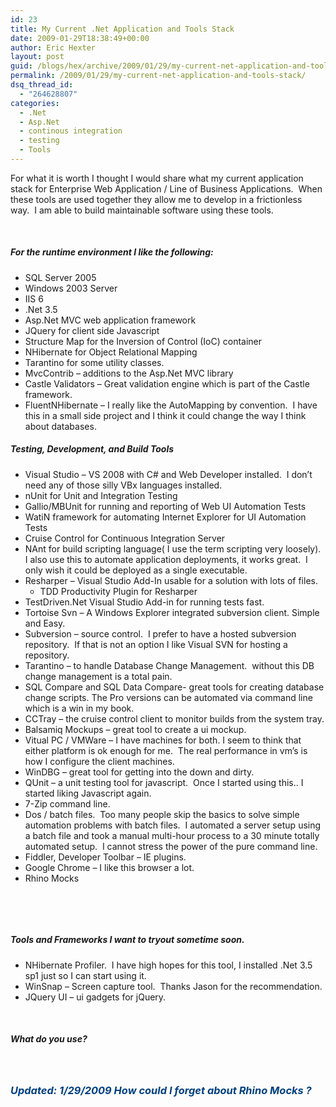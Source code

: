 ```yaml
---
id: 23
title: My Current .Net Application and Tools Stack
date: 2009-01-29T18:38:49+00:00
author: Eric Hexter
layout: post
guid: /blogs/hex/archive/2009/01/29/my-current-net-application-and-tools-stack.aspx
permalink: /2009/01/29/my-current-net-application-and-tools-stack/
dsq_thread_id:
  - "264628807"
categories:
  - .Net
  - Asp.Net
  - continous integration
  - testing
  - Tools
---
```

For what it is worth I thought I would share what my current application stack for Enterprise Web Application / Line of Business Applications.&#160; When these tools are used together they allow me to develop in a frictionless way.&#160; I am able to build maintainable software using these tools.

&#160;

##### For the runtime environment I like the following:

  * SQL Server 2005 
  * Windows 2003 Server 
  * IIS 6 
  * .Net 3.5 
  * Asp.Net MVC web application framework 
  * JQuery for client side Javascript 
  * Structure Map for the Inversion of Control (IoC) container 
  * NHibernate for Object Relational Mapping 
  * Tarantino for some utility classes. 
  * MvcContrib – additions to the Asp.Net MVC library 
  * Castle Validators – Great validation engine which is part of the Castle framework. 
  * FluentNHibernate – I really like the AutoMapping by convention.&#160; I have this in a small side project and I think it could change the way I think about databases. 

##### Testing, Development, and Build Tools

  * Visual Studio – VS 2008 with C# and Web Developer installed.&#160; I don’t need any of those silly VBx languages installed. 
  * nUnit for Unit and Integration Testing 
  * Gallio/MBUnit for running and reporting of Web UI Automation Tests 
  * WatiN framework for automating Internet Explorer for UI Automation Tests 
  * Cruise Control for Continuous Integration Server 
  * NAnt for build scripting language( I use the term scripting very loosely). I also use this to automate application deployments, it works great.&#160; I only wish it could be deployed as a single executable. 
  * Resharper &#8211; Visual Studio Add-In usable for a solution with lots of files. 
      * TDD Productivity Plugin for Resharper 
  * TestDriven.Net Visual Studio Add-in for running tests fast. 
  * Tortoise Svn – A Windows Explorer integrated subversion client. Simple and Easy. 
  * Subversion – source control.&#160; I prefer to have a hosted subversion repository.&#160; If that is not an option I like Visual SVN for hosting a repository. 
  * Tarantino – to handle Database Change Management.&#160; without this DB change management is a total pain. 
  * SQL Compare and SQL Data Compare- great tools for creating database change scripts. The Pro versions can be automated via command line which is a win in my book. 
  * CCTray – the cruise control client to monitor builds from the system tray. 
  * Balsamiq Mockups – great tool to create a ui mockup. 
  * Vitual PC / VMWare – I have machines for both. I seem to think that either platform is ok enough for me.&#160; The real performance in vm’s is how I configure the client machines. 
  * WinDBG – great tool for getting into the down and dirty. 
  * QUnit – a unit testing tool for javascript.&#160; Once I started using this.. I started liking Javascript again. 
  * 7-Zip command line. 
  * Dos / batch files.&#160; Too many people skip the basics to solve simple automation problems with batch files.&#160; I automated a server setup using a batch file and took a manual multi-hour process to a 30 minute totally automated setup.&#160; I cannot stress the power of the pure command line. 
  * Fiddler, Developer Toolbar – IE plugins. 
  * Google Chrome – I like this browser a lot. 
  * Rhino Mocks 

&#160;

&#160;

##### Tools and Frameworks I want to tryout sometime soon.

  * NHibernate Profiler.&#160; I have high hopes for this tool, I installed .Net 3.5 sp1 just so I can start using it. 
  * WinSnap – Screen capture tool.&#160; Thanks Jason for the recommendation. 
  * JQuery UI – ui gadgets for jQuery. 

&#160;

##### What do you use?

&#160;

### _<font color="#004080">Updated: 1/29/2009 How could I forget about Rhino Mocks ?</font>_